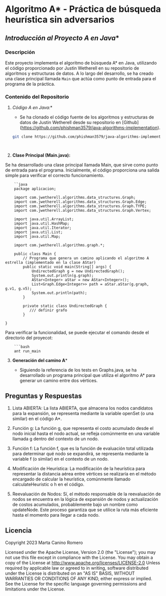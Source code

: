 # Algoritmo A* - Práctica de búsqueda heurística sin adversarios

## **Introducción al Proyecto A* en Java**

### **Descripción**

Este proyecto implementa el algoritmo de búsqueda A* en Java, utilizando el código proporcionado por Justin Wetherell en su repositorio de algoritmos y estructuras de datos. A lo largo del desarrollo, se ha creado una clase principal llamada `Main` que actúa como punto de entrada para el programa de la práctica.

### **Contenido del Repositorio**

1. **Código A* en Java:**
   - Se ha clonado el código fuente de los algoritmos y estructuras de datos de Justin Wetherell desde su repositorio en [Github]               (https://github.com/phishman3579/java-algorithms-implementation).

   ```bash
   git clone https://github.com/phishman3579/java-algorithms-implementation.git

    
2. **Clase Principal (Main.java):**

Se ha desarrollado una clase principal llamada Main, que sirve como punto de entrada para el programa. Inicialmente, el código proporciona una salida simple para verificar el    correcto funcionamiento.

        ``java
        package aplicacion;
    
        import com.jwetherell.algorithms.data_structures.Graph;
        import com.jwetherell.algorithms.data_structures.Graph.Edge;
        import com.jwetherell.algorithms.data_structures.Graph.TYPE;
        import com.jwetherell.algorithms.data_structures.Graph.Vertex;
        
        import java.util.ArrayList;
        import java.util.HashMap;
        import java.util.Iterator;
        import java.util.List;
        import java.util.Map;
        
        import com.jwetherell.algorithms.graph.*;
        
        public class Main {
            // Programa que genera un camino aplicando el algoritmo A estrella (implementado en la clase AStar)
            public static void main(String[] args) {
                UndirectedGraph g = new UndirectedGraph();
                System.out.println(g.graph);
                AStar<Integer> aStar = new AStar<Integer>();
                List<Graph.Edge<Integer>> path = aStar.aStar(g.graph, g.v1, g.v5);
                System.out.println(path);
            }
        
            private static class UndirectedGraph {
               /// definir grafo
            }
        
    }


Para verificar la funcionalidad, se puede ejecutar el comando desde el directorio del proyecot:

        ```bash
        ant run_main

3. **Generación del camino A***

   - Siguiendo la referencia de los tests en Graphs.java, se ha desarrollado un programa principal que utiliza el algoritmo A* para generar un camino entre dos vértices.


## **Preguntas y Respuestas**

1. Lista ABIERTA:
La lista ABIERTA, que almacena los nodos candidatos para la expansión, se representa mediante la variable openSet (o una similar) en el código A*.

2. Función g:
La función g, que representa el costo acumulado desde el nodo inicial hasta el nodo actual, se refleja comúnmente en una variable llamada g dentro del contexto de un nodo.

3. Función f:
La función f, que es la función de evaluación total utilizada para determinar qué nodo se expandirá, se representa mediante la variable f (o similar) en el contexto de un nodo.

4. Modificación de Heurística:
La modificación de la heurística para representar la distancia aérea entre vértices se realizaría en el método encargado de calcular la heurística, comúnmente llamado calculateHeuristic o h en el código.

5. Reevaluación de Nodos:
Sí, el método responsable de la reevaluación de nodos se encuentra en la lógica de expansión de nodos y actualización de costos acumulados, probablemente bajo un nombre como updateNode. Este proceso garantiza que se utilice la ruta más eficiente hasta el momento para llegar a cada nodo.


## **Licencia**

Copyright 2023 Marta Canino Romero

Licensed under the Apache License, Version 2.0 (the "License");
you may not use this file except in compliance with the License.
You may obtain a copy of the License at
    http://www.apache.org/licenses/LICENSE-2.0
    Unless required by applicable law or agreed to in writing, software
    distributed under the License is distributed on an "AS IS" BASIS,
    WITHOUT WARRANTIES OR CONDITIONS OF ANY KIND, either express or implied.
    See the License for the specific language governing permissions and
    limitations under the License.
